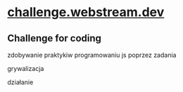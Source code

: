 # [challenge.webstream.dev](challenge.websream.dev)

## Challenge for coding

zdobywanie praktykiw  programowaniu js
poprzez zadania

grywalizacja


działanie

